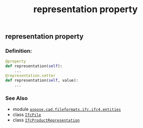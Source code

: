 ﻿---
title: representation property
second_title: Aspose.CAD for Python via .NET API References
description: 
type: docs
weight: 140
url: /python-net/aspose.cad.fileformats.ifc.ifc4.entities/ifcpile/representation/
is_root: false
---

## representation property

### Definition:
```python
@property
def representation(self):
    ...
@representation.setter
def representation(self, value):
    ...
```

### See Also
* module [`aspose.cad.fileformats.ifc.ifc4.entities`](../../)
* class [`IfcPile`](/cad/python-net/aspose.cad.fileformats.ifc.ifc4.entities/ifcpile)
* class [`IfcProductRepresentation`](/cad/python-net/aspose.cad.fileformats.ifc.ifc4.entities/ifcproductrepresentation)
